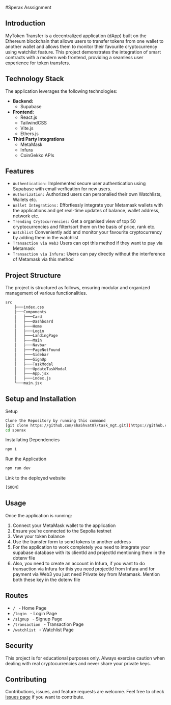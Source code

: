 #Sperax Asssignment

## Introduction

MyToken Transfer is a decentralized application (dApp) built on the Ethereum blockchain that allows users to transfer tokens from one wallet to another wallet and allows them to monitor their favourite cryptocurrency using watchlist feature. This project demonstrates the integration of smart contracts with a modern web frontend, providing a seamless user experience for token transfers.

## Technology Stack

The application leverages the following technologies:

- **Backend:**
  - Supabase
- **Frontend:**
  - React.js
  - TailwindCSS
  - Vite.js
  - Ethers.js
- **Third Party Integrations**
  - MetaMask
  - Infura
  - CoinGekko APIs

## Features

- ```Authentication:``` Implemented secure user authentication using Supabase with email verfication for new users.
- ```Authorization:``` Authorized users can personalied their own Watchlists, Wallets etc. 
- ```Wallet Integrations:``` Effortlessly integrate your Metamask wallets with the applications and get real-time updates of balance, wallet address, network etc.
- ```Trending Crytocurrencies:``` Get a organised view of top 50 cryptocurrencies and filter/sort them on the basis of price, rank etc.
- ```Watchlist``` Conveniently add and monitor your favourite cryptocurrency by adding them in the watchlist 
- ```Transaction via Web3``` Users can opt this method if they want to pay via Metamask
- ```Transaction via Infura:``` Users can pay directly without the interference of Metamask via this method

## Project Structure
The project is structured as follows, ensuring modular and organized management of various functionalities.

```bash
src
    ├───index.css
    ├───Components
    │   ├───Card
    │   ├───Dashboard
    │   ├───Home
    │   ├───Login
    │   ├───LandingPage
    │   ├───Main
    │   ├───Navbar
    │   ├───PageNotFound
    │   ├───Sidebar
    │   ├───SignUp
    │   ├───TaskModal
    │   ├───UpdateTaskModal
    │   ├───App.jsx
    │   ├───index.js
    └───main.jsx
```
## Setup and Installation

Setup
```bash
Clone the Repository by running this command 
[git clone https://github.com/shaShvat07/task_mgt.git](https://github.com/shaShvat07/sperax.git)
cd sperax
```

Installating Dependencies
```bash
npm i
```

Run the Application
```bash
npm run dev
```
Link to the deployed website 
```bash
[SOON]
```

## Usage

Once the application is running:

1. Connect your MetaMask wallet to the application
2. Ensure you're connected to the Sepolia testnet
3. View your token balance
4. Use the transfer form to send tokens to another address
5. For the application to work completely you need to integrate your supabase database with its clientId and projectId mentioning them in the dotenv file
6. Also, you need to create an account in Infura, if you want to do transaction via Infura for this you need projectId from Infura and for payment via Web3 you just need Private key from Metamask. Mention both these key in the dotenv file
   
## Routes

* ```/ ``` - Home Page
* ```/login ``` - Login Page
* ```/signup ``` - Signup Page
* ```/transaction ``` - Transaction Page
* ```/watchlist ``` - Watchlist Page

## Security

This project is for educational purposes only. Always exercise caution when dealing with real cryptocurrencies and never share your private keys.

## Contributing

Contributions, issues, and feature requests are welcome. Feel free to check [issues page](link-to-your-issues-page) if you want to contribute.


